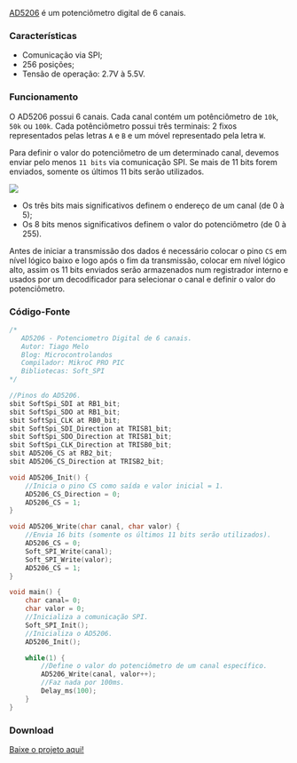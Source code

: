 [AD5206](http://www.analog.com/media/en/technical-documentation/data-sheets/AD5204_5206.pdf) é um potenciômetro digital de 6 canais.

### Características

- Comunicação via SPI;
- 256 posições;
- Tensão de operação: 2.7V à 5.5V.

### Funcionamento

O AD5206 possui 6 canais. Cada canal contém um potênciômetro de `10k`, `50k` ou `100k`. Cada potênciômetro possui três terminais: 2 fixos representados pelas letras `A` e `B` e um móvel representado pela letra `W`.

Para definir o valor do potenciômetro de um determinado canal, devemos enviar pelo menos `11 bits` via comunicação SPI. Se mais de 11 bits forem enviados, somente os últimos 11 bits serão utilizados.

![](https://github.com/tiagohm/Microcontrolandos/raw/master/PIC_AD5206/2.png?raw=true)

- Os três bits mais significativos definem o endereço de um canal (de 0 à 5);
- Os 8 bits menos significativos definem o valor do potenciômetro (de 0 à 255).

Antes de iniciar a transmissão dos dados é necessário colocar o pino `CS` em nível lógico baixo e logo após o fim da transmissão, colocar em nível lógico alto, assim os 11 bits enviados serão armazenados num registrador interno e usados por um decodificador para selecionar o canal e definir o valor do potenciômetro.

### Código-Fonte

```c
/*
   AD5206 - Potenciometro Digital de 6 canais.
   Autor: Tiago Melo
   Blog: Microcontrolandos
   Compilador: MikroC PRO PIC
   Bibliotecas: Soft_SPI
*/

//Pinos do AD5206.
sbit SoftSpi_SDI at RB1_bit;
sbit SoftSpi_SDO at RB1_bit;
sbit SoftSpi_CLK at RB0_bit;
sbit SoftSpi_SDI_Direction at TRISB1_bit;
sbit SoftSpi_SDO_Direction at TRISB1_bit;
sbit SoftSpi_CLK_Direction at TRISB0_bit;
sbit AD5206_CS at RB2_bit;
sbit AD5206_CS_Direction at TRISB2_bit;

void AD5206_Init() {
    //Inicia o pino CS como saída e valor inicial = 1.
    AD5206_CS_Direction = 0;
    AD5206_CS = 1;
}

void AD5206_Write(char canal, char valor) {
    //Envia 16 bits (somente os últimos 11 bits serão utilizados).
    AD5206_CS = 0;
    Soft_SPI_Write(canal);
    Soft_SPI_Write(valor);
    AD5206_CS = 1;
}

void main() {
    char canal= 0;
    char valor = 0;
    //Inicializa a comunicação SPI.
    Soft_SPI_Init();
    //Inicializa o AD5206.
    AD5206_Init();

    while(1) {
        //Define o valor do potenciômetro de um canal específico.
        AD5206_Write(canal, valor++);
        //Faz nada por 100ms.
        Delay_ms(100);
    }
}
```

### Download

[Baixe o projeto aqui!](https://github.com/tiagohm/Microcontrolandos/tree/master/PIC_AD5206)